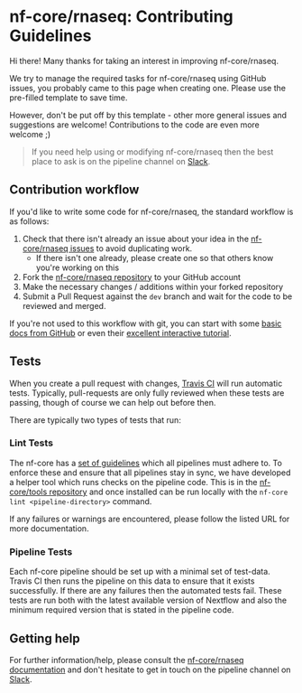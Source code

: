 # nf-core/rnaseq: Contributing Guidelines

Hi there! Many thanks for taking an interest in improving nf-core/rnaseq.

We try to manage the required tasks for nf-core/rnaseq using GitHub issues, you probably came to this page when creating one. Please use the pre-filled template to save time.

However, don't be put off by this template - other more general issues and suggestions are welcome! Contributions to the code are even more welcome ;)

> If you need help using or modifying nf-core/rnaseq then the best place to ask is on the pipeline channel on [Slack](https://nfcore.slack.com/channels/rnaseq).



## Contribution workflow
If you'd like to write some code for nf-core/rnaseq, the standard workflow
is as follows:

1. Check that there isn't already an issue about your idea in the
   [nf-core/rnaseq issues](https://github.com/nf-core/rnaseq/issues) to avoid
   duplicating work.
    * If there isn't one already, please create one so that others know you're working on this
2. Fork the [nf-core/rnaseq repository](https://github.com/nf-core/rnaseq) to your GitHub account
3. Make the necessary changes / additions within your forked repository
4. Submit a Pull Request against the `dev` branch and wait for the code to be reviewed and merged.

If you're not used to this workflow with git, you can start with some [basic docs from GitHub](https://help.github.com/articles/fork-a-repo/) or even their [excellent interactive tutorial](https://try.github.io/).


## Tests
When you create a pull request with changes, [Travis CI](https://travis-ci.org/) will run automatic tests.
Typically, pull-requests are only fully reviewed when these tests are passing, though of course we can help out before then.

There are typically two types of tests that run:

### Lint Tests
The nf-core has a [set of guidelines](https://nf-co.re/developers/guidelines) which all pipelines must adhere to.
To enforce these and ensure that all pipelines stay in sync, we have developed a helper tool which runs checks on the pipeline code. This is in the [nf-core/tools repository](https://github.com/nf-core/tools) and once installed can be run locally with the `nf-core lint <pipeline-directory>` command.

If any failures or warnings are encountered, please follow the listed URL for more documentation.

### Pipeline Tests
Each nf-core pipeline should be set up with a minimal set of test-data.
Travis CI then runs the pipeline on this data to ensure that it exists successfully.
If there are any failures then the automated tests fail.
These tests are run both with the latest available version of Nextflow and also the minimum required version that is stated in the pipeline code.

## Getting help
For further information/help, please consult the [nf-core/rnaseq documentation](https://github.com/nf-core/rnaseq#documentation) and don't hesitate to get in touch on the pipeline channel on [Slack](https://nf-core-invite.herokuapp.com/).
